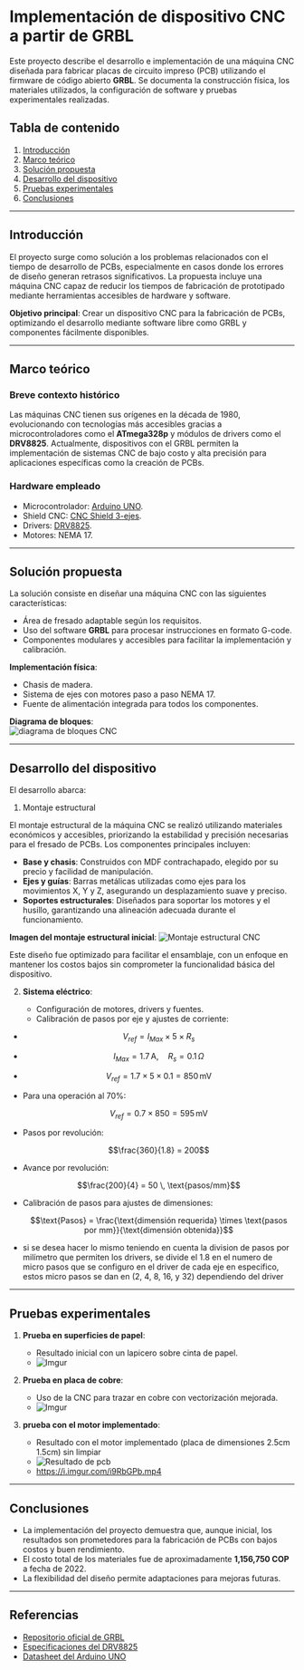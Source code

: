 # Implementación de dispositivo CNC a partir de GRBL

Este proyecto describe el desarrollo e implementación de una máquina CNC diseñada para fabricar placas de circuito impreso (PCB) utilizando el firmware de código abierto **GRBL**. Se documenta la construcción física, los materiales utilizados, la configuración de software y pruebas experimentales realizadas.

## Tabla de contenido

1. [Introducción](#introducción)
2. [Marco teórico](#marco-teórico)
3. [Solución propuesta](#solución-propuesta)
4. [Desarrollo del dispositivo](#desarrollo-del-dispositivo)
5. [Pruebas experimentales](#pruebas-experimentales)
6. [Conclusiones](#conclusiones)

---

## Introducción

El proyecto surge como solución a los problemas relacionados con el tiempo de desarrollo de PCBs, especialmente en casos donde los errores de diseño generan retrasos significativos. La propuesta incluye una máquina CNC capaz de reducir los tiempos de fabricación de prototipado mediante herramientas accesibles de hardware y software.

**Objetivo principal**: Crear un dispositivo CNC para la fabricación de PCBs, optimizando el desarrollo mediante software libre como GRBL y componentes fácilmente disponibles.

---

## Marco teórico

### Breve contexto histórico

Las máquinas CNC tienen sus orígenes en la década de 1980, evolucionando con tecnologías más accesibles gracias a microcontroladores como el **ATmega328p** y módulos de drivers como el **DRV8825**. Actualmente, dispositivos con el GRBL permiten la implementación de sistemas CNC de bajo costo y alta precisión para aplicaciones específicas como la creación de PCBs.

### Hardware empleado

- Microcontrolador: [Arduino UNO](https://docs.arduino.cc/resources/datasheets/A000066-datasheet.pdf).
- Shield CNC: [CNC Shield 3-ejes](https://www.handsontec.com/dataspecs/cnc-3axis-shield.pdf).
- Drivers: [DRV8825](https://www.pololu.com/product/2133).
- Motores: NEMA 17.

---

## Solución propuesta

La solución consiste en diseñar una máquina CNC con las siguientes características:

- Área de fresado adaptable según los requisitos.
- Uso del software **GRBL** para procesar instrucciones en formato G-code.
- Componentes modulares y accesibles para facilitar la implementación y calibración.

**Implementación física**:

- Chasis de madera.
- Sistema de ejes con motores paso a paso NEMA 17.
- Fuente de alimentación integrada para todos los componentes.

**Diagrama de bloques**:  
![diagrama de bloques CNC](https://i.imgur.com/sm5t3Yl.png)

---

## Desarrollo del dispositivo

El desarrollo abarca:

1. Montaje estructural

El montaje estructural de la máquina CNC se realizó utilizando materiales económicos y accesibles, priorizando la estabilidad y precisión necesarias para el fresado de PCBs. Los componentes principales incluyen:

- **Base y chasis**: Construidos con MDF contrachapado, elegido por su precio y facilidad de manipulación.
- **Ejes y guías**: Barras metálicas utilizadas como ejes para los movimientos X, Y y Z, asegurando un desplazamiento suave y preciso.
- **Soportes estructurales**: Diseñados para soportar los motores y el husillo, garantizando una alineación adecuada durante el funcionamiento.

**Imagen del montaje estructural inicial**:
![Montaje estructural CNC](https://i.imgur.com/tB0gZWe.jpg)

Este diseño fue optimizado para facilitar el ensamblaje, con un enfoque en mantener los costos bajos sin comprometer la funcionalidad básica del dispositivo.

2. **Sistema eléctrico**:

   - Configuración de motores, drivers y fuentes.
   - Calibración de pasos por eje y ajustes de corriente:

- ```math
  V_{ref} = I_{Max} \times 5 \times R_s
  ```

- ```math
  I_{Max} = 1.7 \, \text{A}, \quad R_s = 0.1 \, \Omega
  ```

- ```math
  V_{ref} = 1.7 \times 5 \times 0.1 = 850 \, \text{mV}
  ```

- Para una operación al 70%:

  ```math
  V_{ref} = 0.7 \times 850 = 595 \, \text{mV}
  ```

- Pasos por revolución:

  ```math
  \frac{360}{1.8} = 200
  ```

- Avance por revolución:

  ```math
  \frac{200}{4} = 50 \, \text{pasos/mm}
  ```

- Calibración de pasos para ajustes de dimensiones:

  ```math
  \text{Pasos} = \frac{\text{dimensión requerida} \times \text{pasos por mm}}{\text{dimensión obtenida}}
  ```

- si se  desea hacer lo mismo teniendo en cuenta la division de pasos por milímetro que permiten los drivers, se divide el 1.8 en el numero de micro pasos que se configuro en el driver de cada eje en especifico, estos micro pasos se dan en  (2, 4, 8, 16, y 32) dependiendo del driver

---

## Pruebas experimentales

1. **Prueba en superficies de papel**:
   - Resultado inicial con un lapicero sobre cinta de papel.
   - ![Imgur](https://i.imgur.com/DA0Un5S.jpg)

2. **Prueba en placa de cobre**:
   - Uso de la CNC para trazar en cobre con vectorización mejorada.
   - ![Imgur](https://i.imgur.com/N8tYTGU.jpg)

3. **prueba con el motor implementado**:

   - Resultado con el motor implementado (placa de dimensiones 2.5cm 1.5cm) sin limpiar
   - ![Resultado de pcb](https://i.imgur.com/PJTkkYW.jpg)
   - https://i.imgur.com/i9RbGPb.mp4
   

---

## Conclusiones

- La implementación del proyecto demuestra que, aunque inicial, los resultados son prometedores para la fabricación de PCBs con bajos costos y buen rendimiento.
- El costo total de los materiales fue de aproximadamente **1,156,750 COP** a fecha de 2022.
- La flexibilidad del diseño permite adaptaciones para mejoras futuras.

---

## Referencias

- [Repositorio oficial de GRBL](https://github.com/grbl/grbl)
- [Especificaciones del DRV8825](https://www.pololu.com/product/2133)
- [Datasheet del Arduino UNO](https://docs.arduino.cc/resources/datasheets/A000066-datasheet.pdf)

